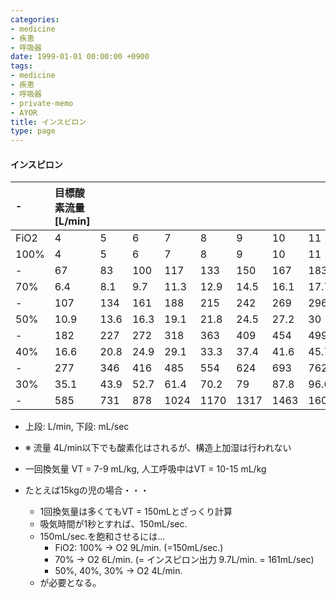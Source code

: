 ```yaml
---
categories:
- medicine
- 疾患
- 呼吸器
date: 1999-01-01 00:00:00 +0900
tags:
- medicine
- 疾患
- 呼吸器
- private-memo
- AYOR
title: インスピロン
type: page
---
```


#### インスピロン

|-|目標酸素流量 [L/min]| | | | | | | | | | | |
|:----|:----|:----|:----|:----|:----|:----|:----|:----|:----|:----|:----|:----|
|FiO2|4|5|6|7|8|9|10|11|12|13|14|15|
|100%|4|5|6|7|8|9|10|11|12|13|14|15|
|-|67|83|100|117|133|150|167|183|200|217|233|250|
|70%|6.4|8.1|9.7|11.3|12.9|14.5|16.1|17.7|19.3|21|22.6|24.2|
|-|107|134|161|188|215|242|269|296|322|349|376|403|
|50%|10.9|13.6|16.3|19.1|21.8|24.5|27.2|30|32.7|35.4|38.1|40.9|
|-|182|227|272|318|363|409|454|499|545|590|636|681|
|40%|16.6|20.8|24.9|29.1|33.3|37.4|41.6|45.7|49.9|54.1|58.2|62.4|
|-|277|346|416|485|554|624|693|762|832|901|970|1039|
|30%|35.1|43.9|52.7|61.4|70.2|79|87.8|96.6|105.3|114.1|122.9|131.7|
|-|585|731|878|1024|1170|1317|1463|1609|1756|1902|2048|2194|

- 上段: L/min, 下段: mL/sec
- ※ 流量 4L/min以下でも酸素化はされるが、構造上加湿は行われない
- 一回換気量 VT = 7-9 mL/kg, 人工呼吸中はVT = 10-15 mL/kg

- たとえば15kgの児の場合・・・
  - 1回換気量は多くてもVT = 150mLとざっくり計算
  - 吸気時間が1秒とすれば、150mL/sec.
  - 150mL/sec.を飽和させるには\...
    - FiO2: 100% -\> O2 9L/min. (=150mL/sec.)
    - 70% -\> O2 6L/min. (= インスピロン出力 9.7L/min. = 161mL/sec)
    - 50%, 40%, 30% -\> O2 4L/min.
  - が必要となる。
